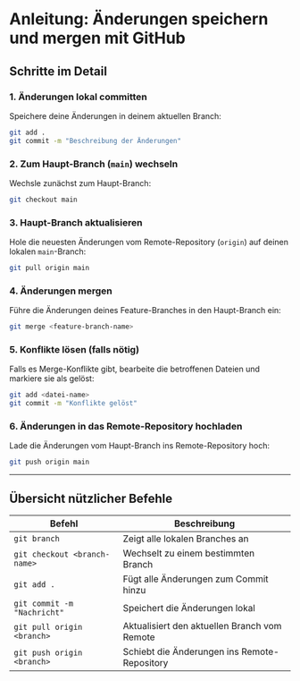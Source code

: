 # Anleitung: Änderungen speichern und mergen mit GitHub

## Schritte im Detail

### 1. Änderungen lokal committen
Speichere deine Änderungen in deinem aktuellen Branch:
```bash
git add .
git commit -m "Beschreibung der Änderungen"
```

### 2. Zum Haupt-Branch (`main`) wechseln
Wechsle zunächst zum Haupt-Branch:
```bash
git checkout main
```

### 3. Haupt-Branch aktualisieren
Hole die neuesten Änderungen vom Remote-Repository (`origin`) auf deinen lokalen `main`-Branch:
```bash
git pull origin main
```

### 4. Änderungen mergen
Führe die Änderungen deines Feature-Branches in den Haupt-Branch ein:
```bash
git merge <feature-branch-name>
```

### 5. Konflikte lösen (falls nötig)
Falls es Merge-Konflikte gibt, bearbeite die betroffenen Dateien und markiere sie als gelöst:
```bash
git add <datei-name>
git commit -m "Konflikte gelöst"
```

### 6. Änderungen in das Remote-Repository hochladen
Lade die Änderungen vom Haupt-Branch ins Remote-Repository hoch:
```bash
git push origin main
```

---

## Übersicht nützlicher Befehle

| **Befehl**                    | **Beschreibung**                                  |
|-------------------------------|--------------------------------------------------|
| `git branch`                  | Zeigt alle lokalen Branches an                   |
| `git checkout <branch-name>`  | Wechselt zu einem bestimmten Branch              |
| `git add .`                   | Fügt alle Änderungen zum Commit hinzu            |
| `git commit -m "Nachricht"`   | Speichert die Änderungen lokal                   |
| `git pull origin <branch>`    | Aktualisiert den aktuellen Branch vom Remote     |
| `git push origin <branch>`    | Schiebt die Änderungen ins Remote-Repository     |
